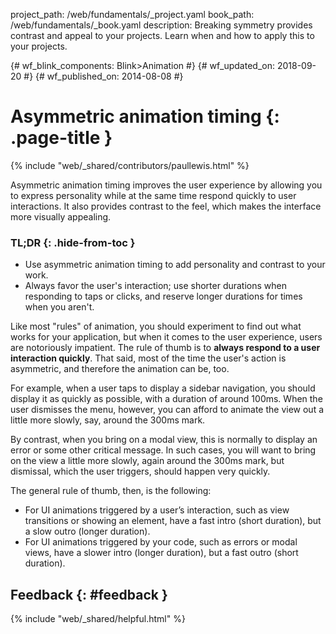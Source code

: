 project_path: /web/fundamentals/_project.yaml book_path: /web/fundamentals/_book.yaml description: Breaking symmetry provides contrast and appeal to your projects. Learn when and how to apply this to your projects.

{# wf_blink_components: Blink>Animation #} {# wf_updated_on: 2018-09-20 #} {# wf_published_on: 2014-08-08 #}

# Asymmetric animation timing {: .page-title }

{% include "web/_shared/contributors/paullewis.html" %}

Asymmetric animation timing improves the user experience by allowing you to express personality while at the same time respond quickly to user interactions. It also provides contrast to the feel, which makes the interface more visually appealing.

### TL;DR {: .hide-from-toc }

* Use asymmetric animation timing to add personality and contrast to your work.
* Always favor the user's interaction; use shorter durations when responding to taps or clicks, and reserve longer durations for times when you aren't.

Like most "rules" of animation, you should experiment to find out what works for your application, but when it comes to the user experience, users are notoriously impatient. The rule of thumb is to **always respond to a user interaction quickly**. That said, most of the time the user's action is asymmetric, and therefore the animation can be, too.

For example, when a user taps to display a sidebar navigation, you should display it as quickly as possible, with a duration of around 100ms. When the user dismisses the menu, however, you can afford to animate the view out a little more slowly, say, around the 300ms mark.

By contrast, when you bring on a modal view, this is normally to display an error or some other critical message. In such cases, you will want to bring on the view a little more slowly, again around the 300ms mark, but dismissal, which the user triggers, should happen very quickly.

The general rule of thumb, then, is the following:

* For UI animations triggered by a user’s interaction, such as view transitions or showing an element, have a fast intro (short duration), but a slow outro (longer duration).
* For UI animations triggered by your code, such as errors or modal views, have a slower intro (longer duration), but a fast outro (short duration).

## Feedback {: #feedback }

{% include "web/_shared/helpful.html" %}